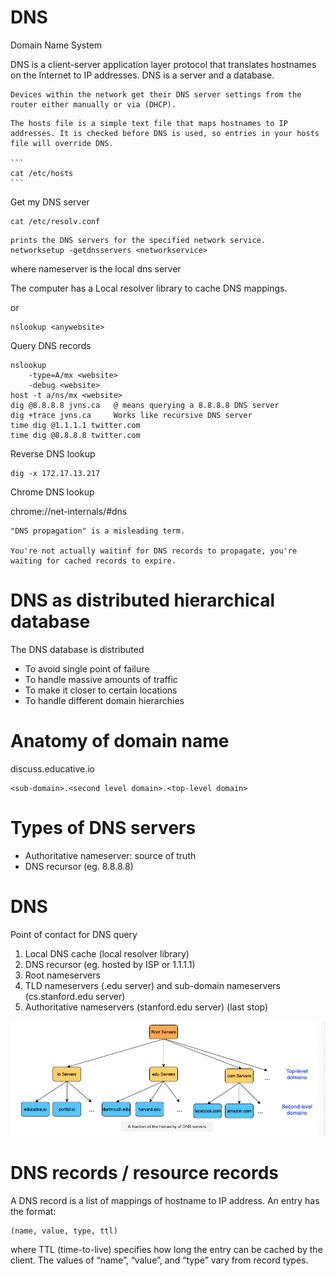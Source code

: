 # DNS

Domain Name System

DNS is a client-server application layer protocol that translates hostnames on the Internet to IP addresses. DNS is a server and a database.

~~~admonish note
Devices within the network get their DNS server settings from the router either manually or via (DHCP).
~~~

~~~admonish tip title="Hosts file"
The hosts file is a simple text file that maps hostnames to IP addresses. It is checked before DNS is used, so entries in your hosts file will override DNS. 

```
cat /etc/hosts
```
~~~

Get my DNS server

```
cat /etc/resolv.conf   
```

~~~admonish tip
prints the DNS servers for the specified network service.
networksetup -getdnsservers <networkservice>
~~~

where nameserver is the local dns server

The computer has a Local resolver library to cache DNS mappings.

or

```
nslookup <anywebsite>
```

Query DNS records

```
nslookup                       
    -type=A/mx <website>
    -debug <website> 
host -t a/ns/mx <website>
dig @8.8.8.8 jvns.ca   @ means querying a 8.8.8.8 DNS server
dig +trace jvns.ca     Works like recursive DNS server
time dig @1.1.1.1 twitter.com
time dig @8.8.8.8 twitter.com
```

Reverse DNS lookup

```
dig -x 172.17.13.217
```

Chrome DNS lookup

chrome://net-internals/#dns

~~~admonish info title="On 'DNS propagation'"
"DNS propagation" is a misleading term. 

You're not actually waitinf for DNS records to propagate, you're waiting for cached records to expire.
~~~

# **DNS as distributed hierarchical database**

The DNS database is distributed

- To avoid single point of failure
- To handle massive amounts of traffic
- To make it closer to certain locations
- To handle different domain hierarchies


# **Anatomy of domain name**

discuss.educative.io

```
<sub-domain>.<second level domain>.<top-level domain>
```

# **Types of DNS servers**

- Authoritative nameserver: source of truth
- DNS recursor (eg. 8.8.8.8)


# **DNS**

Point of contact for DNS query

1. Local DNS cache (local resolver library)
2. DNS recursor (eg. hosted by ISP or 1.1.1.1)
3. Root nameservers
4. TLD nameservers (.edu server) and sub-domain nameservers (cs.stanford.edu server)
5. Authoritative nameservers (stanford.edu server) (last stop)


![DNS](dns.png)

# **DNS records / resource records**

A DNS record is a list of mappings of hostname to IP address. An entry has the format:

```
(name, value, type, ttl)
```

where TTL (time-to-live) specifies how long the entry can be cached by the client. The values of “name”, “value”, and “type” vary from record types.
